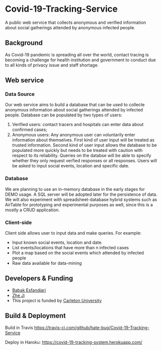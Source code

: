 # Covid-19-Tracking-Service
A public web service that collects anonymous and verified information about social gatherings attended by anonymous infected people. 

## Background
As Covid-19 pandemic is spreading all over the world, contact tracing is becoming a challenge for health institution and government to conduct due to all kinds of privacy issue and staff shortage. 

## Web service

### Data Source
Our web service aims to build a database that can be used to collecte anonymous information about social gatherings attended by infected people. Database can be populated by two types of users: 
1. Verified users: contact tracers and hospitals can enter data about confirmed cases; 
2. Anonymous users: Any anonymous user can voluntarily enter information about themselves. 
First kind of user input will be treated as trusted information. 
Second kind of user input allows the database to be populated more quickly but needs to be treated with caution with respect to its reliability. Queries on the databse will be able to specify whether they only request verfied responses or all responses.
Users will be asked to input social events, location and specific date. 

### Database 
We are planning to use an in-memory database in the early stages for DEMO usage. 
A SQL server will be adopted later for the persistence of data. We will also experiment with spreadsheet-database hybrid systems such as AirTable for prototyping and experimental purposes as well, since this is a mostly a CRUD application.  

### Client-side
Client side allows user to input data and make queries. 
For example: 
* Input known social events, location and date. 
* List events/locations that have more than n infected cases
* Plot a map based on the social events which attended by infected people 
* Raw data available for data-mining 

## Developers & Funding
* [Babak Esfandiari](http://www.sce.carleton.ca/faculty/esfandiari.html) 
* [Zhe Ji](https://www.linkedin.com/in/zhe-ji-ba1a51142/) 
* This project is funded by [Carleton University](https://carleton.ca/)

## Build & Deployment
Build in Travis https://travis-ci.com/github/hate-bug/Covid-19-Tracking-Service

Deploy in Haroku: https://covid-19-tracking-system.herokuapp.com/

